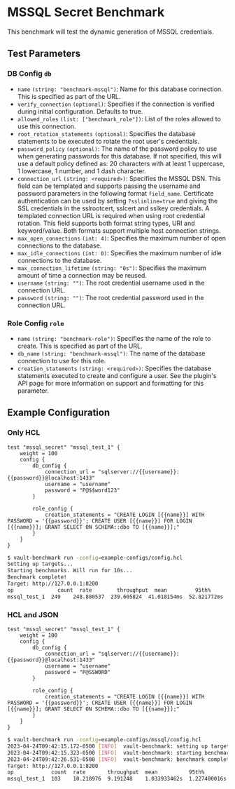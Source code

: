 # MSSQL Secret Benchmark

This benchmark will test the dynamic generation of MSSQL credentials.

## Test Parameters

### DB Config `db`

- `name` `(string: "benchmark-mssql")`: Name for this database connection. This is specified as part of the URL.
- `verify_connection` `(optional)`: Specifies if the connection is verified during initial configuration. Defaults to true.
- `allowed_roles` `(list: ["benchmark_role"])`: List of the roles allowed to use this connection.
- `root_rotation_statements` `(optional)`: Specifies the database statements to be executed to rotate the root user's credentials.
- `password_policy` `(optional)`: The name of the password policy to use when generating passwords for this database. If not specified, this will use a default policy defined as: 20 characters with at least 1 uppercase, 1 lowercase, 1 number, and 1 dash character.
- `connection_url` `(string: <required>)`: Specifies the MSSQL DSN. This field can be templated and supports passing the username and password parameters in the following format `field_name`. Certificate authentication can be used by setting `?sslinline=true` and giving the SSL credentials in the sslrootcert, sslcert and sslkey credentials. A templated connection URL is required when using root credential rotation. This field supports both format string types, URI and keyword/value. Both formats support multiple host connection strings.
- `max_open_connections` `(int: 4)`: Specifies the maximum number of open connections to the database.
- `max_idle_connections` `(int: 0)`: Specifies the maximum number of idle connections to the database.
- `max_connection_lifetime` `(string: "0s")`: Specifies the maximum amount of time a connection may be reused.
- `username` `(string: "")`: The root credential username used in the connection URL.
- `password` `(string: "")`: The root credential password used in the connection URL.

### Role Config `role`

- `name` `(string: "benchmark-role")`: Specifies the name of the role to create. This is specified as part of the URL.
- `db_name` `(string: "benchmark-mssql")`: The name of the database connection to use for this role.
- `creation_statements` `(string: <required>)`: Specifies the database statements executed to create and configure a user. See the plugin's API page for more information on support and formatting for this parameter.

## Example Configuration

### Only HCL

```hcl
test "mssql_secret" "mssql_test_1" {
    weight = 100
    config {
        db_config {
            connection_url = "sqlserver://{{username}}:{{password}}@localhost:1433"
            username = "username"
            password = "P@$$word123"
        }

        role_config {
            creation_statements = "CREATE LOGIN [{{name}}] WITH PASSWORD = '{{password}}'; CREATE USER [{{name}}] FOR LOGIN [{{name}}]; GRANT SELECT ON SCHEMA::dbo TO [{{name}}];"
        }
    }
}
```

```bash
$ vault-benchmark run -config=example-configs/config.hcl
Setting up targets...
Starting benchmarks. Will run for 10s...
Benchmark complete!
Target: http://127.0.0.1:8200
op              count  rate        throughput  mean         95th%        99th%        successRatio
mssql_test_1  249    248.880537  239.605824  41.018154ms  52.821772ms  58.667201ms  100.00%
```

### HCL and JSON

```hcl
test "mssql_secret" "mssql_test_1" {
    weight = 100
    config {
        db_config {
            connection_url = "sqlserver://{{username}}:{{password}}@localhost:1433"
            username = "username"
            password = "P@SSW0RD"
        }

        role_config {
            creation_statements = "CREATE LOGIN [{{name}}] WITH PASSWORD = '{{password}}'; CREATE USER [{{name}}] FOR LOGIN [{{name}}]; GRANT SELECT ON SCHEMA::dbo TO [{{name}}];"
        }
    }
}
```

```bash
$ vault-benchmark run -config=example-configs/mssql/config.hcl
2023-04-24T09:42:15.172-0500 [INFO]  vault-benchmark: setting up targets
2023-04-24T09:42:15.323-0500 [INFO]  vault-benchmark: starting benchmarks: duration=10s
2023-04-24T09:42:26.531-0500 [INFO]  vault-benchmark: benchmark complete
Target: http://127.0.0.1:8200
op            count  rate       throughput  mean          95th%         99th%         successRatio
mssql_test_1  103    10.218976  9.191248    1.033933462s  1.227400016s  1.275721642s  100.00%
```
